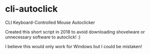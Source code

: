 # cli-autoclick
CLI Keyboard-Controlled Mouse Autoclicker

Created this short script in 2018 to avoid downloading shovelware or unnecessary software to autoclick! :)

I believe this would only work for Windows but I could be mistaken!
